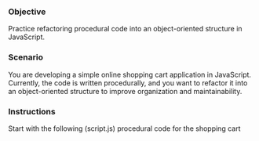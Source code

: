 
### Objective
Practice refactoring procedural code into an object-oriented structure in JavaScript.

### Scenario
You are developing a simple online shopping cart application in JavaScript. 
Currently, the code is written procedurally, and you want to refactor it into an object-oriented structure to improve organization and maintainability.

### Instructions
Start with the following (script.js) procedural code for the shopping cart